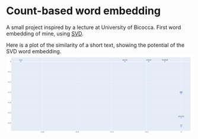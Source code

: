 # Count-based word embedding
A small project inspired by a lecture at University of Bicocca. 
First word embedding of mine, using [SVD](https://en.wikipedia.org/wiki/Singular_value_decomposition).

Here is a plot of the similarity of a short text, showing the potential of the SVD word embedding.
![perfectPlot](images/perfect-sample-plot.png)